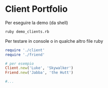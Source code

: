 # Client Portfolio

Per eseguire la demo (da shell)

```sh
ruby demo_clients.rb
```

Per testare in console o in qualche altro file ruby

```rb
require './client'
require './friend'

# per esempio
Client.new('Luke', 'Skywalker')
Friend.new('Jabba', 'the Hutt')

#...
```
